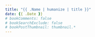 ```yaml
---
title: "{{ .Name | humanize | title }}"
date: {{ .Date }}
# bookComments: false
# bookSearchExclude: false
# bookPostThumbnail: thumbnail.*
---
```


